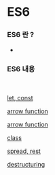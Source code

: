# ES6

### ES6 란 ?

-

### ES6 내용

<br />

[let, const](/es6/es6-content/let-const.md)

[arrow function](/es6/es6-content/arrow-function.md)

[arrow function](/es6/es6-content/export-import.md)

[class](/es6/es6-content/class.md)

[spread, rest](/es6/es6-content/spread-rest.md)

[destructuring](/es6/es6-content/destructuring.md)
